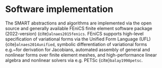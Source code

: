 # Software implementation

The SMART abstractions and algorithms are implemented via the open source and generally available FEniCS finite element software package (2022-version) {cite}`alnaes2015fenics`. FEniCS supports high-level specification of variational forms via the Unified Form Language (UFL) {cite}`alnaes2014unified`, symbolic differentiation of variational forms e.g.~for derivation for Jacobians, automated assembly of general and nonlinear forms over finite element meshes, and high-performance linear algebra and nonlinear solvers via e.g. PETSc {cite}`balay1998petsc`.
